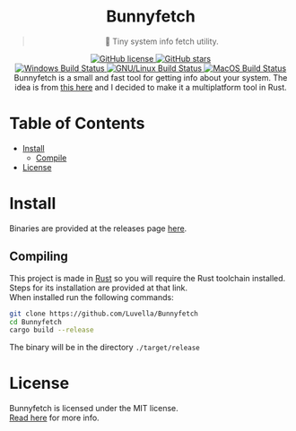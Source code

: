 <div align="center">
	<h1>Bunnyfetch</h1>
	<blockquote align="center">🐰 Tiny system info fetch utility.</blockquote>
	<p>
		<a href="https://github.com/Luvella/Bunnyfetch/blob/master/LICENSE">
			<img alt="GitHub license" src="https://img.shields.io/github/license/Luvella/Bunnyfetch?style=for-the-badge">
		</a>
		<a href="https://github.com/Luvella/Bunnyfetch/stargazers">
			<img alt="GitHub stars" src="https://img.shields.io/github/stars/Luvella/Bunnyfetch?style=for-the-badge">
		</a>
		<br>
		<a href="https://github.com/Luvella/Bunnyfetch/actions">
			<img alt="Windows Build Status" src="https://img.shields.io/github/workflow/status/Luvella/Bunnyfetch/Windows%20Build?style=flat-square&logo=github&label=Windows">
		</a>
		<a href="https://github.com/Luvella/Bunnyfetch/actions">
			<img alt="GNU/Linux Build Status" src="https://img.shields.io/github/workflow/status/Luvella/Bunnyfetch/Linux%20Build?style=flat-square&logo=github&label=GNU/Linux">
		</a>
		<a href="https://github.com/Luvella/Bunnyfetch/actions">
			<img alt="MacOS Build Status" src="https://img.shields.io/github/workflow/status/Luvella/Bunnyfetch/MacOS%20Build?style=flat-square&logo=github&label=MacOS">
		</a>
		<br>
		Bunnyfetch is a small and fast tool for getting info about your system.
		The idea is from <a href="https://github.com/elenapan/dotfiles/blob/master/bin/bunnyfetch">this here</a> and I decided to make it a multiplatform tool in Rust.
	</p>
</div>

# Table of Contents
- [Install](#install)
  - [Compile](#compiling)
- [License](#license)

# Install
Binaries are provided at the releases page [here](https://github.com/Luvella/Bunnyfetch/releases).

## Compiling
This project is made in [Rust](https://rust-lang.org/) so you will require the Rust toolchain installed. Steps for its installation are provided at that link.  
When installed run the following commands:  
```sh
git clone https://github.com/Luvella/Bunnyfetch
cd Bunnyfetch
cargo build --release
```  
The binary will be in the directory `./target/release`

# License
Bunnyfetch is licensed under the MIT license.  
[Read here](LICENSE) for more info.